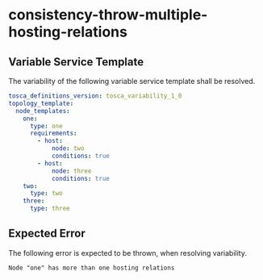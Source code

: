 # consistency-throw-multiple-hosting-relations


## Variable Service Template

The variability of the following variable service template shall be resolved.

```yaml linenums="1"
tosca_definitions_version: tosca_variability_1_0
topology_template:
  node_templates:
    one:
      type: one
      requirements:
        - host:
            node: two
            conditions: true
        - host:
            node: three
            conditions: true
    two:
      type: two
    three:
      type: three

```








## Expected Error

The following error is expected to be thrown, when resolving variability.

```text linenums="1"
Node "one" has more than one hosting relations

```

